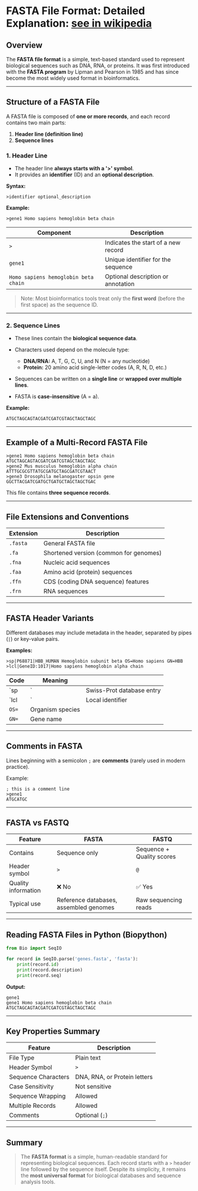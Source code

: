 # FASTA File Format: Detailed Explanation: [see in wikipedia](https://en.wikipedia.org/wiki/FASTA_format)

## Overview

The **FASTA file format** is a simple, text-based standard used to represent biological sequences such as DNA, RNA, or proteins. It was first introduced with the **FASTA program** by Lipman and Pearson in 1985 and has since become the most widely used format in bioinformatics.

---

## Structure of a FASTA File

A FASTA file is composed of **one or more records**, and each record contains two main parts:

1. **Header line (definition line)**
2. **Sequence lines**

### 1. Header Line

* The header line **always starts with a '>' symbol**.
* It provides an **identifier** (ID) and an **optional description**.

**Syntax:**

```
>identifier optional_description
```

**Example:**

```
>gene1 Homo sapiens hemoglobin beta chain
```

| Component                            | Description                         |
| ------------------------------------ | ----------------------------------- |
| `>`                                  | Indicates the start of a new record |
| `gene1`                              | Unique identifier for the sequence  |
| `Homo sapiens hemoglobin beta chain` | Optional description or annotation  |

> Note: Most bioinformatics tools treat only the **first word** (before the first space) as the sequence ID.

---

### 2. Sequence Lines

* These lines contain the **biological sequence data**.
* Characters used depend on the molecule type:

  * **DNA/RNA:** A, T, G, C, U, and N (N = any nucleotide)
  * **Protein:** 20 amino acid single-letter codes (A, R, N, D, etc.)
* Sequences can be written on a **single line** or **wrapped over multiple lines**.
* FASTA is **case-insensitive** (A = a).

**Example:**

```
ATGCTAGCAGTACGATCGATCGTAGCTAGCTAGC
```

---

## Example of a Multi-Record FASTA File

```
>gene1 Homo sapiens hemoglobin beta chain
ATGCTAGCAGTACGATCGATCGTAGCTAGCTAGC
>gene2 Mus musculus hemoglobin alpha chain
ATTTGCGCGTTATGCGATGCTAGCGATCGTAACT
>gene3 Drosophila melanogaster opsin gene
GGCTTACGATCGATGCTGATGCTAGCTAGCTGAC
```

This file contains **three sequence records**.

---

## File Extensions and Conventions

| Extension | Description                            |
| --------- | -------------------------------------- |
| `.fasta`  | General FASTA file                     |
| `.fa`     | Shortened version (common for genomes) |
| `.fna`    | Nucleic acid sequences                 |
| `.faa`    | Amino acid (protein) sequences         |
| `.ffn`    | CDS (coding DNA sequence) features     |
| `.frn`    | RNA sequences                          |

---

## FASTA Header Variants

Different databases may include metadata in the header, separated by pipes (`|`) or key-value pairs.

**Examples:**

```
>sp|P68871|HBB_HUMAN Hemoglobin subunit beta OS=Homo sapiens GN=HBB
>lcl|GeneID:1017|Homo sapiens hemoglobin alpha chain
```

| Code  | Meaning          |                           |
| ----- | ---------------- | ------------------------- |
| `sp   | `                | Swiss-Prot database entry |
| `lcl  | `                | Local identifier          |
| `OS=` | Organism species |                           |
| `GN=` | Gene name        |                           |

---

## Comments in FASTA

Lines beginning with a semicolon `;` are **comments** (rarely used in modern practice).

Example:

```
; this is a comment line
>gene1
ATGCATGC
```

---

## FASTA vs FASTQ

| Feature             | FASTA                                  | FASTQ                     |
| ------------------- | -------------------------------------- | ------------------------- |
| Contains            | Sequence only                          | Sequence + Quality scores |
| Header symbol       | `>`                                    | `@`                       |
| Quality information | ❌ No                                   | ✅ Yes                     |
| Typical use         | Reference databases, assembled genomes | Raw sequencing reads      |

---

## Reading FASTA Files in Python (Biopython)

```python
from Bio import SeqIO

for record in SeqIO.parse('genes.fasta', 'fasta'):
    print(record.id)
    print(record.description)
    print(record.seq)
```

**Output:**

```
gene1
gene1 Homo sapiens hemoglobin beta chain
ATGCTAGCAGTACGATCGATCGTAGCTAGCTAGC
```

---

## Key Properties Summary

| Feature             | Description                  |
| ------------------- | ---------------------------- |
| File Type           | Plain text                   |
| Header Symbol       | `>`                          |
| Sequence Characters | DNA, RNA, or Protein letters |
| Case Sensitivity    | Not sensitive                |
| Sequence Wrapping   | Allowed                      |
| Multiple Records    | Allowed                      |
| Comments            | Optional (`;`)               |

---

## Summary

> The **FASTA format** is a simple, human-readable standard for representing biological sequences. Each record starts with a `>` header line followed by the sequence itself. Despite its simplicity, it remains the **most universal format** for biological databases and sequence analysis tools.
